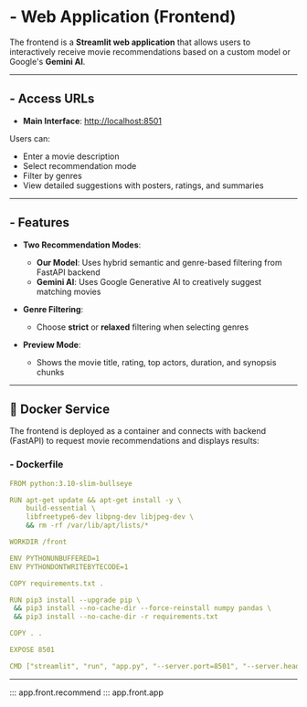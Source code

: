 # - Web Application (Frontend)

The frontend is a **Streamlit web application** that allows users to interactively receive movie recommendations based on a custom model or Google's **Gemini AI**.

---

## - Access URLs

- **Main Interface**: [http://localhost:8501](http://localhost:8501)

Users can:
- Enter a movie description
- Select recommendation mode
- Filter by genres
- View detailed suggestions with posters, ratings, and summaries

---

## - Features

- **Two Recommendation Modes**:
  - **Our Model**: Uses hybrid semantic and genre-based filtering from FastAPI backend
  - **Gemini AI**: Uses Google Generative AI to creatively suggest matching movies

- **Genre Filtering**:
  - Choose **strict** or **relaxed** filtering when selecting genres

- **Preview Mode**:
  - Shows the movie title, rating, top actors, duration, and synopsis chunks

---

## 🐳 Docker Service

The frontend is deployed as a container and connects with backend (FastAPI) to request movie recommendations and displays results:

### - Dockerfile

```yaml
FROM python:3.10-slim-bullseye

RUN apt-get update && apt-get install -y \
    build-essential \
    libfreetype6-dev libpng-dev libjpeg-dev \
    && rm -rf /var/lib/apt/lists/*

WORKDIR /front

ENV PYTHONUNBUFFERED=1
ENV PYTHONDONTWRITEBYTECODE=1

COPY requirements.txt .

RUN pip3 install --upgrade pip \
 && pip3 install --no-cache-dir --force-reinstall numpy pandas \
 && pip3 install --no-cache-dir -r requirements.txt

COPY . .

EXPOSE 8501

CMD ["streamlit", "run", "app.py", "--server.port=8501", "--server.headless=true", "--server.runOnSave=true", "--server.address=0.0.0.0"]
```

---

::: app.front.recommend
::: app.front.app